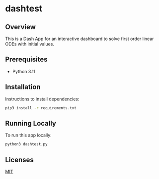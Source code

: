 # dashtest

## Overview
This is a Dash App for an interactive dashboard to solve first order linear ODEs with initial values.

## Prerequisites
- Python 3.11

## Installation
Instructions to install dependencies:
```bash
pip3 install -r requirements.txt
```

## Running Locally
To run this app locally:
```bash
python3 dashtest.py
```

## Licenses
[MIT](https://choosealicense.com/licenses/mit/)

